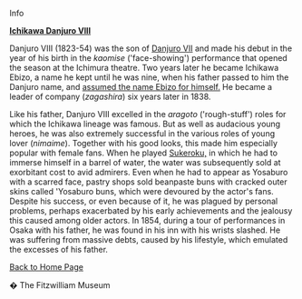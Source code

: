 Info

**[Ichikawa Danjuro VIII](Group12.htm)**

Danjuro VIII (1823-54) was the son of [Danjuro VII](Group8pt1.htm) and made his debut in the year of his birth in the _kaomise_ ('face-showing') performance that opened the season at the Ichimura theatre. Two years later he became Ichikawa Ebizo, a name he kept until he was nine, when his father passed to him the Danjuro name, and [assumed the name Ebizo for himself.](textD.htm) He became a leader of company (_zagashira_) six years later in 1838.

Like his father, Danjuro VIII excelled in the _aragoto_ ('rough-stuff') roles for which the Ichikawa lineage was famous. But as well as audacious young heroes, he was also extremely successful in the various roles of young lover (_nimaime_). Together with his good looks, this made him especially popular with female fans. When he played [Sukeroku,](Group5.htm) in which he had to immerse himself in a barrel of water, the water was subsequently sold at exorbitant cost to avid admirers. Even when he had to appear as Yosaburo with a scarred face, pastry shops sold beanpaste buns with cracked outer skins called 'Yosaburo buns, which were devoured by the actor's fans. Despite his success, or even because of it, he was plagued by personal problems, perhaps exacerbated by his early achievements and the jealousy this caused among older actors. In 1854, during a tour of performances in Osaka with his father, he was found in his inn with his wrists slashed. He was suffering from massive debts, caused by his lifestyle, which emulated the excesses of his father.

[Back to Home Page](texthomepage.htm)


� The Fitzwilliam Museum
